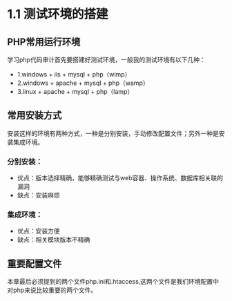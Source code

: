 

# 1.1 测试环境的搭建

## PHP常用运行环境

学习php代码审计首先要搭建好测试环境，一般我的测试环境有以下几种：

* 1.windows + iis + mysql + php（wimp）
* 2.windows + apache + mysql + php（wamp）
* 3.linux + apache + mysql + php（lamp）

## 常用安装方式

安装这样的环境有两种方式，一种是分别安装，手动修改配置文件；另外一种是安装集成环境。

### 分别安装：

- 优点：版本选择精确，能够精确测试与web容器、操作系统、数据库相关联的漏洞
- 缺点：安装麻烦

### 集成环境：

- 优点：安装方便
- 缺点：相关模块版本不精确

## 重要配置文件

本章最后必须提到的两个文件php.ini和.htaccess,这两个文件是我们环境配置中对php来说比较重要的两个文件。
